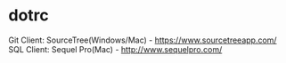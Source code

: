 # dotrc

Git Client: SourceTree(Windows/Mac) - https://www.sourcetreeapp.com/
SQL Client: Sequel Pro(Mac) - http://www.sequelpro.com/


